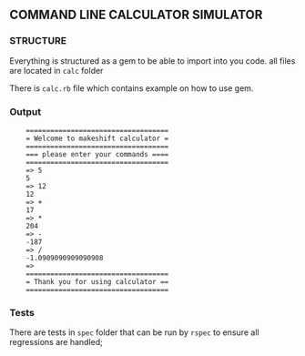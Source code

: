 ## COMMAND LINE CALCULATOR SIMULATOR

### STRUCTURE
Everything is structured as a gem to be able to import into you code.
all files are located in `calc` folder

There is `calc.rb` file which contains example on how to use gem.

### Output

```
    ===================================
    = Welcome to makeshift calculator =
    ===================================
    === please enter your commands ====
    ===================================
    => 5
    5
    => 12
    12
    => +
    17
    => *
    204
    => -
    -187
    => /
    -1.0909090909090908
    => 
    ===================================
    = Thank you for using calculator ==
    ===================================
```

### Tests
There are tests in `spec` folder that can be run by `rspec` to ensure all regressions are handled;
